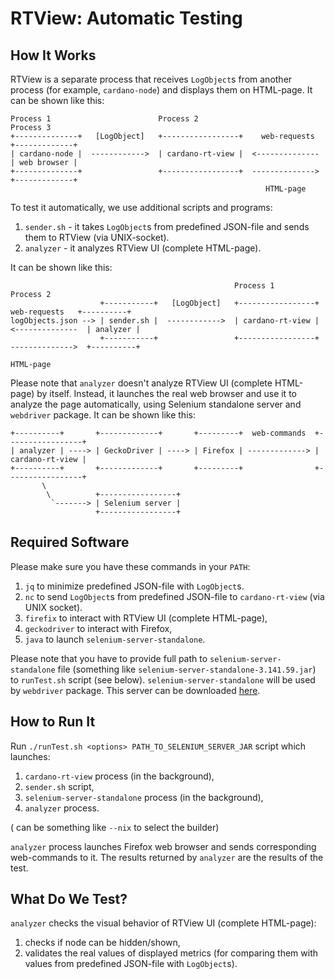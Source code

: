# RTView: Automatic Testing

## How It Works

RTView is a separate process that receives `LogObject`s from another process (for example, `cardano-node`) and displays them on HTML-page. It can be shown like this:

```
Process 1                        Process 2                             Process 3
+--------------+   [LogObject]   +-----------------+    web-requests   +-------------+
| cardano-node |  ------------>  | cardano-rt-view |  <--------------  | web browser |
+--------------+                 +-----------------+  -------------->  +-------------+
                                                         HTML-page
```

To test it automatically, we use additional scripts and programs:

1. `sender.sh` - it takes `LogObject`s from predefined JSON-file and sends them to RTView (via UNIX-socket).
2. `analyzer` - it analyzes RTView UI (complete HTML-page).

It can be shown like this:

```
                                                  Process 1                             Process 2
                    +-----------+   [LogObject]   +-----------------+    web-requests   +----------+
logObjects.json --> | sender.sh |  ------------>  | cardano-rt-view |  <--------------  | analyzer |
                    +-----------+                 +-----------------+  -------------->  +----------+
                                                                          HTML-page
```

Please note that `analyzer` doesn't analyze RTView UI (complete HTML-page) by itself. Instead, it launches the real web browser and use it to analyze the page automatically, using Selenium standalone server and `webdriver` package. It can be shown like this:

```
+----------+       +-------------+       +---------+  web-commands  +-----------------+
| analyzer | ----> | GeckoDriver | ----> | Firefox | -------------> | cardano-rt-view |
+----------+       +-------------+       +---------+                +-----------------+
       \
        \          +-----------------+
         `-------> | Selenium server |
                   +-----------------+
```

## Required Software

Please make sure you have these commands in your `PATH`:

1. `jq` to minimize predefined JSON-file with `LogObject`s.
2. `nc` to send `LogObject`s from predefined JSON-file to `cardano-rt-view` (via UNIX socket).
3. `firefix` to interact with RTView UI (complete HTML-page),
4. `geckodriver` to interact with Firefox,
5. `java` to launch `selenium-server-standalone`.

Please note that you have to provide full path to `selenium-server-standalone` file (something like `selenium-server-standalone-3.141.59.jar`) to `runTest.sh` script (see below). `selenium-server-standalone` will be used by `webdriver` package. This server can be downloaded [here](https://www.selenium.dev/downloads/).

## How to Run It

Run `./runTest.sh <options> PATH_TO_SELENIUM_SERVER_JAR` script which launches:

1. `cardano-rt-view` process (in the background),
2. `sender.sh` script,
3. `selenium-server-standalone` process (in the background),
4. `analyzer` process.

(<options> can be something like `--nix` to select the builder)

`analyzer` process launches Firefox web browser and sends corresponding web-commands to it. The results returned by `analyzer` are the results of the test.

## What Do We Test?

`analyzer` checks the visual behavior of RTView UI (complete HTML-page):

1. checks if node can be hidden/shown,
2. validates the real values of displayed metrics (for comparing them with values from predefined JSON-file with `LogObject`s).
